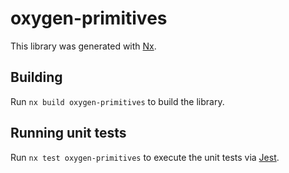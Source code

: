 # oxygen-primitives

This library was generated with [Nx](https://nx.dev).

## Building

Run `nx build oxygen-primitives` to build the library.

## Running unit tests

Run `nx test oxygen-primitives` to execute the unit tests via [Jest](https://jestjs.io).
